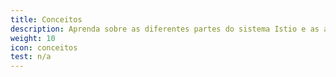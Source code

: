 ```yaml
---
title: Conceitos
description: Aprenda sobre as diferentes partes do sistema Istio e as abstrações que ele usa.
weight: 10
icon: conceitos
test: n/a
---
```

